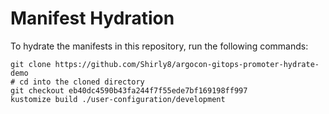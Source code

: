 # Manifest Hydration

To hydrate the manifests in this repository, run the following commands:

```shell
git clone https://github.com/Shirly8/argocon-gitops-promoter-hydrate-demo
# cd into the cloned directory
git checkout eb40dc4590b43fa244f7f55ede7bf169198ff997
kustomize build ./user-configuration/development
```
